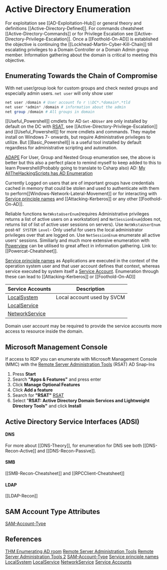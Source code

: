 # Active Directory Enumeration

For exploitation see [[AD-Exploitation-Hub]] or general theory and definitions [[Active-Directory-Defined]]. For commands cheatsheet [[Active-Directory-Commands]] or for Privilege Escalation see [[Active-Directory-Privilege-Escalation]]. Once a [[Foothold-On-AD]] is established the objective is continuing the [[Lockhead-Martin-Cyber-Kill-Chain]] till escalating privileges to a Domain Controller or a Domain Admin group member. Information gathering about the domain is critical to meeting this objective.

## Enumerating Towards the Chain of Compromise
With net user/group look for custom groups and check nested groups and especially admin users. `net user` will only show user
```powershell
net user /domain # User account fo r \\DC*.*domain*.*tld
net user *admin* /domain # information about the admin
net group /domain # All groups in domain
```

[[Useful_Powershell]] cmdlets for AD `Get-ADUser` are only installed by default on the DC with [RSAT](https://docs.microsoft.com/en-us/previous-versions/technet-magazine/gg413289(v=msdn.10)?redirectedfrom=MSDN), see [[Active-Directory-Privilege-Escalation]] and [[Useful_Powershell]] for more cmdlets and commands. They maybe install on Windows 7- onwards, but require Administrative privileges to utilize. But [[Basic_Powershell]] is a useful tool installed by default regardless for administrative scripting and automation. 

[ADAPE](https://github.com/hausec/ADAPE-Script)
For User, Group and Nested Group enumeration see, the above is better but this also a perfect place to remind myself to keep added to this to learn Powershell(Probably going to translate to Csharp also) AD:
[My AllTheHackingScripts has AD Enumeration](https://github.com/7RU7H/AllTheHackingScripts/blob/main/powershell/ADtruth.ps1)

Currently Logged on users that are of important groups have credentials cached in memory that could be stolen and used to authenticate with them to perform[[Windows-Network-Lateral-Movement]] or for interacting with [Service principle names](https://docs.microsoft.com/en-us/windows/win32/ad/service-principal-names?redirectedfrom=MSDN) and [[Attacking-Kerberos]] or any other [[Foothold-On-AD]].

Reliable functions  `NetWkstaUserEnum`(requires Administrative privileges returns a list of active users on a workstation) and `NetSessionEnum`(does not, returns list of list of active user sessions on servers). Use `NetWkstaUserEnum` post-`NT SYSTEM Level`- Only useful for users the local administrator privileges over that  are logged on. Use `NetSessionEnum` enumerate all active users' sessions. Similiarly and much more extensive enumeration with [Powerview](https://github.com/PowerShellMafia/PowerSploit/blob/dev/Recon/PowerView.ps1) can be utilised to great affect in information gathering. Link to: [[Powercat-Cheatsheet]].

[Service principle names](https://docs.microsoft.com/en-us/windows/win32/ad/service-principal-names?redirectedfrom=MSDN) as Applications are executed in the context of the operation system user and that user account defines that context, whereas service executed by system itself a [Service Account](https://docs.microsoft.com/en-us/windows/win32/services/service-user-accounts?redirectedfrom=MSDN).  Enumeration through these can lead to [[Attacking-Kerberos]] or [[Foothold-On-AD]]

Service Accounts | Description
--- | ---
[LocalSystem](https://docs.microsoft.com/en-us/windows/win32/services/localsystem-account?redirectedfrom=MSDN) | Local account used by SVCM
[LocalService](https://docs.microsoft.com/en-us/windows/win32/services/localservice-account?redirectedfrom=MSDN) |
[NetworkService](https://docs.microsoft.com/en-us/windows/win32/services/networkservice-account?redirectedfrom=MSDN) |

Domain user account may be required to provide the service accounts more access to resource inside the domain.




## Microsoft Management Console
If access to RDP you can enumerate with Microsoft Management Console (MMC) with the [Remote Server Administration Tools](https://docs.microsoft.com/en-us/powershell/module/activedirectory/?view=windowsserver2022-ps) (RSAT) AD Snap-Ins
1.  Press **Start**
2.  Search **"Apps & Features"** and press enter
3.  Click **Manage Optional Features**
4.  Click **Add a feature**
5.  Search for **"RSAT"**  [RSAT](https://docs.microsoft.com/en-us/previous-versions/technet-magazine/gg413289(v=msdn.10)?redirectedfrom=MSDN)
6.  Select "**RSAT: Active Directory Domain Services and Lightweight Directory Tools"** and click **Install**


## Active Directory Service Interfaces (ADSI)
#### DNS
For more about [[DNS-Theory]], for enumeration for DNS see both 
[[DNS-Recon-Active]] and [[DNS-Recon-Passive]].

#### SMB
[[SMB-Recon-Cheatsheet]] and [[RPCClient-Cheatsheet]]

#### LDAP
[[LDAP-Recon]]

## SAM Account Type Attributes
[SAM-Account-Type](https://docs.microsoft.com/en-us/windows/win32/adschema/a-samaccounttype?redirectedfrom=MSDN)


## References
[THM Enumerating AD room](https://tryhackme.com/room/adenumeration)
[Remote Server Administration Tools](https://docs.microsoft.com/en-us/powershell/module/activedirectory/?view=windowsserver2022-ps)
[Remote Server Administration Tools 2](https://docs.microsoft.com/en-us/previous-versions/technet-magazine/gg413289(v=msdn.10)?redirectedfrom=MSDN)
[SAM-Account-Type](https://docs.microsoft.com/en-us/windows/win32/adschema/a-samaccounttype?redirectedfrom=MSDN)
 [Service principle names](https://docs.microsoft.com/en-us/windows/win32/ad/service-principal-names?redirectedfrom=MSDN)
 [LocalSystem](https://docs.microsoft.com/en-us/windows/win32/services/localsystem-account?redirectedfrom=MSDN)
[LocalService](https://docs.microsoft.com/en-us/windows/win32/services/localservice-account?redirectedfrom=MSDN)
[NetworkService](https://docs.microsoft.com/en-us/windows/win32/services/networkservice-account?redirectedfrom=MSDN)
[Service Accounts](https://docs.microsoft.com/en-us/windows/win32/services/service-user-accounts?redirectedfrom=MSDN)